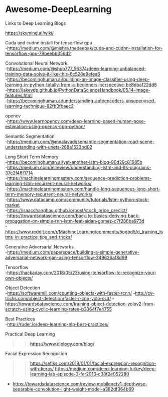 # Awesome-DeepLearning  
Links to Deep Learning Blogs  


https://skymind.ai/wiki/  

Cuda and cudnn install for tensorflow gpu  
-https://medium.com/@mishra.thedeepak/cuda-and-cudnn-installation-for-tensorflow-gpu-79beebb356d2  

Convolutional Neural Network  
-https://medium.com/@shub777_56374/deep-learning-unbalanced-training-data-solve-it-like-this-6c528e9efea6  
-https://becominghuman.ai/building-an-image-classifier-using-deep-learning-in-python-totally-from-a-beginners-perspective-be8dbaf22dd8  
-https://jakevdp.github.io/PythonDataScienceHandbook/05.14-image-features.html  
-https://becominghuman.ai/understanding-autoencoders-unsupervised-learning-technique-82fb3fbaec2  

opencv  
-https://www.learnopencv.com/deep-learning-based-human-pose-estimation-using-opencv-cpp-python/  

Semantic Segmentation  
-https://medium.com/@mnalavadi/semantic-segmentation-road-scene-understanding-with-unets-288a1523bd02  

Long Short Term Memory  
-https://becominghuman.ai/yet-another-lstm-blog-90d29c81685b  
-https://medium.com/mlreview/understanding-lstm-and-its-diagrams-37e2f46f1714  
-https://machinelearningmastery.com/sequence-prediction-problems-learning-lstm-recurrent-neural-networks/  
-https://machinelearningmastery.com/handle-long-sequences-long-short-term-memory-recurrent-neural-networks/  
-https://www.datacamp.com/community/tutorials/lstm-python-stock-market  
-https://isaacchanghau.github.io/post/stock_price_predict/  
-https://towardsdatascience.com/back-to-basics-deriving-back-propagation-on-simple-rnn-lstm-feat-aidan-gomez-c7f286ba973d  
-https://www.reddit.com/r/MachineLearning/comments/5ogbd5/d_training_lstms_in_practice_tips_and_tricks/  

Generative Adversarial Networks\
-https://medium.com/paperspace/building-a-simple-generative-adversarial-network-gan-using-tensorflow-349626a18d99

Tensorflow\
-https://hackaday.com/2018/05/23/using-tensorflow-to-recognize-your-own-objects/


Object Detection\
-https://softwaremill.com/counting-objects-with-faster-rcnn/
-http://cv-tricks.com/object-detection/faster-r-cnn-yolo-ssd/
-https://towardsdatascience.com/training-object-detection-yolov2-from-scratch-using-cyclic-learning-rates-b3364f7e4755


Best Practices  
-http://ruder.io/deep-learning-nlp-best-practices/  

Practical Deep Learning  
>> https://www.dlology.com/blog/  

Facial Expression Recognition  
>> https://sefiks.com/2018/01/01/facial-expression-recognition-with-keras/
>> https://medium.com/deep-learning-turkey/deep-learning-lab-episode-3-fer2013-c38f2e052280  

* https://towardsdatascience.com/review-mobilenetv1-depthwise-separable-convolution-light-weight-model-a382df364b69  
